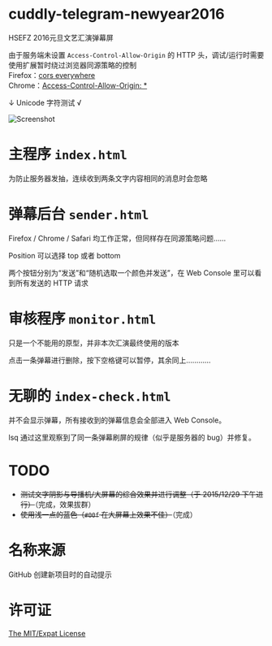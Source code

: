# cuddly-telegram-newyear2016

HSEFZ 2016元旦文艺汇演弹幕屏

由于服务端未设置 `Access-Control-Allow-Origin` 的 HTTP 头，调试/运行时需要使用扩展暂时绕过浏览器同源策略的控制  
Firefox：[cors everywhere](https://addons.mozilla.org/zh-CN/firefox/addon/cors-everywhere/)  
Chrome：[Access-Control-Allow-Origin: *](https://chrome.google.com/webstore/detail/allow-control-allow-origi/nlfbmbojpeacfghkpbjhddihlkkiljbi)

↓ Unicode 字符测试 √

![Screenshot](screenshot.png)

主程序 `index.html`
===================

为防止服务器发抽，连续收到两条文字内容相同的消息时会忽略

弹幕后台 `sender.html`
=====================

Firefox / Chrome / Safari 均工作正常，但同样存在同源策略问题……

Position 可以选择 top 或者 bottom

两个按钮分别为“发送”和“随机选取一个颜色并发送”，在 Web Console 里可以看到所有发送的 HTTP 请求

审核程序 `monitor.html`
=======================

只是一个不能用的原型，并非本次汇演最终使用的版本

点击一条弹幕进行删除，按下空格键可以暂停，其余同上…………

无聊的 `index-check.html`
=========================

并不会显示弹幕，所有接收到的弹幕信息会全部进入 Web Console。

lsq 通过这里观察到了同一条弹幕刷屏的规律（似乎是服务器的 bug）并修复。

TODO
====

* ~~测试文字阴影与导播机/大屏幕的综合效果并进行调整（于 2015/12/29 下午进行）~~（完成，效果拔群）
* ~~使用浅一点的蓝色（`#00f` 在大屏幕上效果不佳）~~（完成）

名称来源
========

GitHub 创建新项目时的自动提示

许可证
======

[The MIT/Expat License](LICENSE)
